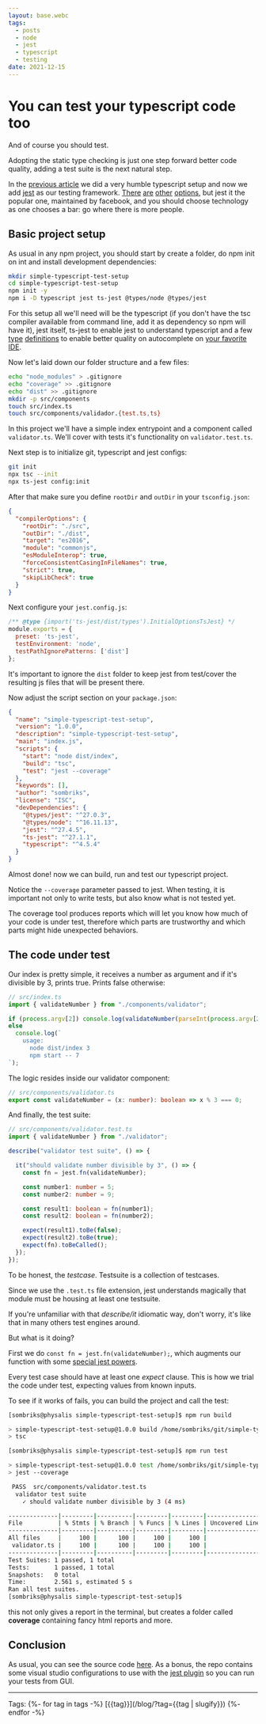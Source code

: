 ```yaml
---
layout: base.webc
tags: 
  - posts
  - node
  - jest
  - typescript
  - testing
date: 2021-12-15
---
```

# You can test your typescript code too

And of course you should test.

Adopting the static type checking is just one step forward better code quality,
adding a test suite is the next natural step.

In the
[previous article](https://sombriks.com.br/#/blog/0026-simple-typescript-setup.md)
we did a very humble typescript setup and now we add [jest](https://jestjs.io/)
as our testing framework. [There](https://www.chaijs.com/)
[are](https://jasmine.github.io/) [other](https://github.com/avajs/ava)
[options](https://mochajs.org/), but jest it the popular one, maintained by
facebook, and you should choose technology as one chooses a bar: go where there
is more people.

## Basic project setup

As usual in any npm project, you should start by create a folder, do npm init on
int and install development dependencies:

```bash
mkdir simple-typescript-test-setup
cd simple-typescript-test-setup
npm init -y
npm i -D typescript jest ts-jest @types/node @types/jest
```

For this setup all we'll need will be the typescript (if you don't have the tsc
compiler available from command line, add it as dependency so npm will have it),
jest itself, ts-jest to enable jest to understand typescript and a few
[type](https://www.typescriptlang.org/docs/handbook/2/type-declarations.html)
[definitions](https://github.com/DefinitelyTyped/DefinitelyTyped/) to enable
better quality on autocomplete on
[your favorite IDE](https://code.visualstudio.com/).

Now let's laid down our folder structure and a few files:

```bash
echo "node_modules" > .gitignore
echo "coverage" >> .gitignore
echo "dist" >> .gitignore
mkdir -p src/components
touch src/index.ts
touch src/components/validador.{test.ts,ts}
```

In this project we'll have a simple index entrypoint and a component called
`validator.ts`. We'll cover with tests it's functionality on `validator.test.ts`.

Next step is to initialize git, typescript and jest configs:

```bash
git init
npx tsc --init
npx ts-jest config:init
```

After that make sure you define `rootDir` and `outDir` in your `tsconfig.json`:

```json
{
  "compilerOptions": {
    "rootDir": "./src",    
    "outDir": "./dist",                                 
    "target": "es2016",  
    "module": "commonjs",                          
    "esModuleInterop": true,                 
    "forceConsistentCasingInFileNames": true,           
    "strict": true,                                     
    "skipLibCheck": true                               
  }
}
```

Next configure your `jest.config.js`:

```js
/** @type {import('ts-jest/dist/types').InitialOptionsTsJest} */
module.exports = {
  preset: 'ts-jest',
  testEnvironment: 'node',
  testPathIgnorePatterns: ['dist']
};
```

It's important to ignore the `dist` folder to keep jest from test/cover the
resulting js files that will be present there.

Now adjust the script section on your `package.json`:

```json
{
  "name": "simple-typescript-test-setup",
  "version": "1.0.0",
  "description": "simple-typescript-test-setup",
  "main": "index.js",
  "scripts": {
    "start": "node dist/index",
    "build": "tsc",
    "test": "jest --coverage"
  },
  "keywords": [],
  "author": "sombriks",
  "license": "ISC",
  "devDependencies": {
    "@types/jest": "^27.0.3",
    "@types/node": "^16.11.13",
    "jest": "^27.4.5",
    "ts-jest": "^27.1.1",
    "typescript": "^4.5.4"
  }
}
```

Almost done! now we can build, run and test our typescript project.

Notice the `--coverage` parameter passed to jest. When testing, it is important
not only to write tests, but also know what is not tested yet.

The coverage tool produces reports which will let you know how much of your code
is under test, therefore which parts are trustworthy and which parts might hide
unexpected behaviors.

## The code under test

Our index is pretty simple, it receives a number as argument and if it's
divisible by 3, prints true. Prints false otherwise:

```ts
// src/index.ts
import { validateNumber } from "./components/validator";

if (process.argv[2]) console.log(validateNumber(parseInt(process.argv[2], 10)));
else
  console.log(`
    usage: 
      node dist/index 3
      npm start -- 7
`);
```

The logic resides inside our validator component:

```ts
// src/components/validator.ts
export const validateNumber = (x: number): boolean => x % 3 === 0;
```

And finally, the test suite:

```ts
// src/components/validator.test.ts
import { validateNumber } from "./validator";

describe("validator test suite", () => {

  it("should validate number divisible by 3", () => {
    const fn = jest.fn(validateNumber);

    const number1: number = 5;
    const number2: number = 9;

    const result1: boolean = fn(number1);
    const result2: boolean = fn(number2); 

    expect(result1).toBe(false);
    expect(result2).toBe(true);
    expect(fn).toBeCalled();
  });
});
```

To be honest, the _testcase_. Testsuite is a collection of testcases.

Since we use the `.test.ts` file extension, jest understands magically that
module must be housing at least one testsuite.

If you're unfamiliar with that _describe/it_  idiomatic way, don't worry, it's
like that in many others test engines around.

But what is it doing?

First we do `const fn = jest.fn(validateNumber);`, which augments our function
with some [special jest powers](https://jestjs.io/docs/mock-functions).

Every test case should have at least one _expect_ clause. This is how we trial
the code under test, expecting values from known inputs.

To see if it works of fails, you can build the project and call the test:

```bash
[sombriks@physalis simple-typescript-test-setup]$ npm run build

> simple-typescript-test-setup@1.0.0 build /home/sombriks/git/simple-typescript-test-setup
> tsc

[sombriks@physalis simple-typescript-test-setup]$ npm run test

> simple-typescript-test-setup@1.0.0 test /home/sombriks/git/simple-typescript-test-setup
> jest --coverage

 PASS  src/components/validator.test.ts
  validator test suite
    ✓ should validate number divisible by 3 (4 ms)

--------------|---------|----------|---------|---------|-------------------
File          | % Stmts | % Branch | % Funcs | % Lines | Uncovered Line #s 
--------------|---------|----------|---------|---------|-------------------
All files     |     100 |      100 |     100 |     100 |                   
 validator.ts |     100 |      100 |     100 |     100 |                   
--------------|---------|----------|---------|---------|-------------------
Test Suites: 1 passed, 1 total
Tests:       1 passed, 1 total
Snapshots:   0 total
Time:        2.561 s, estimated 5 s
Ran all test suites.
[sombriks@physalis simple-typescript-test-setup]$ 
```

this not only gives a report in the terminal, but creates a folder called
**coverage** containing fancy html reports and more.

## Conclusion

As usual, you can see the source code
[here](https://github.com/sombriks/simple-typescript-test-setup). As a bonus,
the repo contains some visual studio configurations to use with the
[jest plugin](https://marketplace.visualstudio.com/items?itemName=Orta.vscode-jest)
so you can run your tests from GUI.

---
Tags:
{%- for tag in tags -%}
[{{tag}}](/blog/?tag={{tag | slugify}})
{%- endfor -%}
